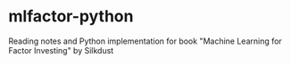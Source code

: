 # mlfactor-python
Reading notes and Python implementation for book "Machine Learning for Factor Investing" by Silkdust
